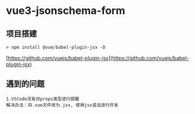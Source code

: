 # vue3-jsonschema-form

## 项目搭建

```shell
> npm install @vue/babel-plugin-jsx -D
```

[https://github.com/vuejs/babel-plugin-jsx](https://github.com/vuejs/babel-plugin-jsx)

## 遇到的问题

```shell
1.VSCode没有对props类型进行提醒
解决办法：将.vue文件改为.jsx, 使用jsx语法进行开发
```
